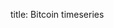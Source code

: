 title: Bitcoin timeseries

<div class='row'>
    <div class='col-sm-12'>
        <h5></h5>
        <div data-giotto-chart data-options='examples.bitcoin1' style='height:300px'></div>
    </div>
</div>
